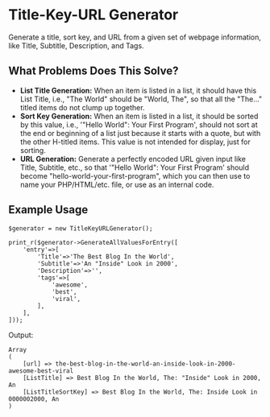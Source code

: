 # Title-Key-URL Generator
Generate a title, sort key, and URL from a given set of webpage information, like Title, Subtitle, Description, and Tags.

## What Problems Does This Solve?
* **List Title Generation:** When an item is listed in a list, it should have this List Title, i.e., "The World" should be "World, The", so that all the "The..." titled items do not clump up together.
* **Sort Key Generation:** When an item is listed in a list, it should be sorted by this value, i.e., '"Hello World": Your First Program', should not sort at the end or beginning of a list just because it starts with a quote, but with the other H-titled items.  This value is not intended for display, just for sorting.
* **URL Generation:** Generate a perfectly encoded URL given input like Title, Subtitle, etc., so that '"Hello World": Your First Program' should become "hello-world-your-first-program", which you can then use to name your PHP/HTML/etc. file, or use as an internal code.

## Example Usage

	$generator = new TitleKeyURLGenerator();
	
	print_r($generator->GenerateAllValuesForEntry([
		'entry'=>[
			'Title'=>'The Best Blog In the World',
			'Subtitle'=>'An "Inside" Look in 2000',
			'Description'=>'',
			'tags'=>[
				'awesome',
				'best',
				'viral',
			],
		],
	]));
  
  Output:
  
  	Array
	(
	    [url] => the-best-blog-in-the-world-an-inside-look-in-2000-awesome-best-viral
	    [ListTitle] => Best Blog In the World, The: "Inside" Look in 2000, An
	    [ListTitleSortKey] => Best Blog In the World, The: Inside Look in 0000002000, An
	)

